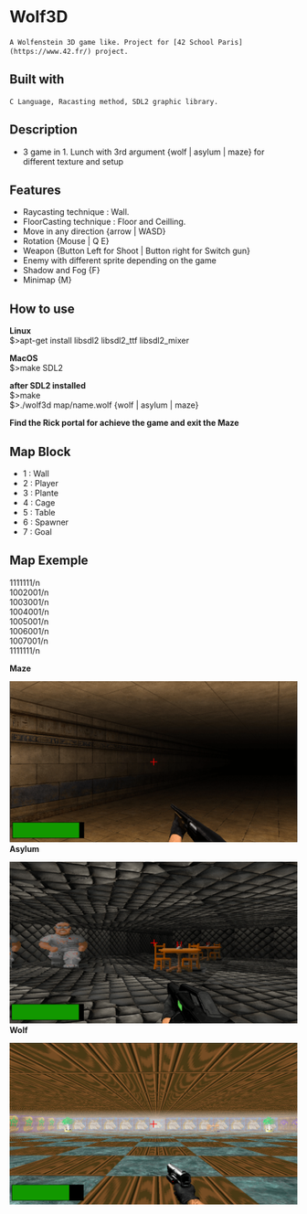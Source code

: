 # Wolf3D
	A Wolfenstein 3D game like. Project for [42 School Paris](https://www.42.fr/) project.

## Built with
	C Language, Racasting method, SDL2 graphic library.
## Description
*	3 game in 1. Lunch with 3rd argument {wolf | asylum | maze} for different texture and setup

## Features
*	Raycasting technique : Wall.
*	FloorCasting technique : Floor and Ceilling.
*	Move in any direction {arrow | WASD}
*	Rotation {Mouse | Q E}
*	Weapon {Button Left for Shoot | Button right for Switch gun}
*	Enemy with different sprite depending on the game
*	Shadow and Fog {F}
*	Minimap {M}

## How to use

<strong>Linux</strong></br>
$>apt-get install libsdl2 libsdl2_ttf libsdl2_mixer</br>

<strong>MacOS</strong></br>
$>make SDL2</br>

<strong>after SDL2 installed</strong></br>
$>make</br>
$>./wolf3d map/name.wolf {wolf | asylum | maze}</br>

<strong>Find the Rick portal for achieve the game and exit the Maze</strong>

## Map Block
* 	1 : Wall
* 	2 : Player
* 	3 : Plante
* 	4 : Cage
* 	5 : Table
* 	6 : Spawner
* 	7 : Goal

## Map Exemple
1111111/n</br>
1002001/n</br>
1003001/n</br>
1004001/n</br>
1005001/n</br>
1006001/n</br>
1007001/n</br>
1111111/n</br>

<strong>Maze</strong>

![alt tag](/img/gitimg/Maze.png)
<strong>Asylum</strong>

![alt tag](/img/gitimg/asylum.png)
<strong>Wolf</strong>

![alt tag](/img/gitimg/wolf.png)
